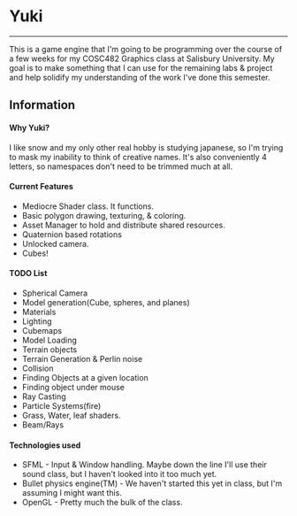 # Yuki
---
This is a game engine that I'm going to be programming over the course of a few weeks for my COSC482 Graphics class at Salisbury University.
My goal is to make something that I can use for the remaining labs & project and help solidify my understanding of the work I've done this semester.

## Information
#### Why Yuki?
I like snow and my only other real hobby is studying japanese, so I'm trying to mask my inability to think of creative names. It's also conveniently 4 letters, so namespaces don't need to be trimmed much at all.

#### Current Features
* Mediocre Shader class. It functions.
* Basic polygon drawing, texturing, & coloring.
* Asset Manager to hold and distribute shared resources.
* Quaternion based rotations
* Unlocked camera.
* Cubes!

#### TODO List
* Spherical Camera
* Model generation(Cube, spheres, and planes)
* Materials
* Lighting
* Cubemaps
* Model Loading
* Terrain objects
* Terrain Generation & Perlin noise
* Collision
* Finding Objects at a given location
* Finding object under mouse
* Ray Casting
* Particle Systems(fire)
* Grass, Water, leaf shaders.
* Beam/Rays

#### Technologies used
* SFML - Input & Window handling. Maybe down the line I'll use their sound class, but I haven't looked into it too much yet.
* Bullet physics engine(TM) - We haven't started this yet in class, but I'm assuming I might want this.
* OpenGL - Pretty much the bulk of the class.
